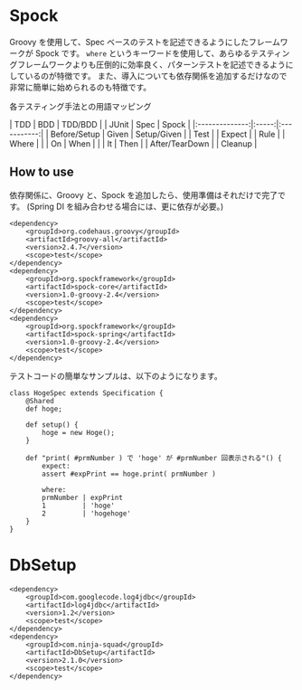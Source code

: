 # Spock

Groovy を使用して、Spec ベースのテストを記述できるようにしたフレームワークが Spock です。
`where` というキーワードを使用して、あらゆるテスティングフレームワークよりも圧倒的に効率良く、パターンテストを記述できるようにしているのが特徴です。
また、導入についても依存関係を追加するだけなので非常に簡単に始められるのも特徴です。

各テスティング手法との用語マッピング

| TDD            | BDD   | TDD/BDD     |
| JUnit          | Spec  | Spock       |
|:--------------:|:-----:|:-----------:|
| Before/Setup   | Given | Setup/Given |
| Test           |       | Expect      |
| Rule           |       | Where       |
|                | On    | When        |
|                | It    | Then        |
| After/TearDown |       | Cleanup     |

## How to use

依存関係に、Groovy と、Spock を追加したら、使用準備はそれだけで完了です。
(Spring DI を組み合わせる場合には、更に依存が必要。)

```
<dependency>
    <groupId>org.codehaus.groovy</groupId>
    <artifactId>groovy-all</artifactId>
    <version>2.4.7</version>
    <scope>test</scope>
</dependency>
<dependency>
    <groupId>org.spockframework</groupId>
    <artifactId>spock-core</artifactId>
    <version>1.0-groovy-2.4</version>
    <scope>test</scope>
</dependency>
<dependency>
    <groupId>org.spockframework</groupId>
    <artifactId>spock-spring</artifactId>
    <version>1.0-groovy-2.4</version>
    <scope>test</scope>
</dependency>
```

テストコードの簡単なサンプルは、以下のようになります。

```
class HogeSpec extends Specification {
    @Shared
    def hoge;

    def setup() {
        hoge = new Hoge();
    }
    
    def "print( #prmNumber ) で 'hoge' が #prmNumber 回表示される"() {
        expect:
        assert #expPrint == hoge.print( prmNumber )
        
        where:
        prmNumber | expPrint
        1         | 'hoge'
        2         | 'hogehoge'
    }
}
```


# DbSetup

```
<dependency>
    <groupId>com.googlecode.log4jdbc</groupId>
    <artifactId>log4jdbc</artifactId>
    <version>1.2</version>
    <scope>test</scope>
</dependency>
<dependency>
    <groupId>com.ninja-squad</groupId>
    <artifactId>DbSetup</artifactId>
    <version>2.1.0</version>
    <scope>test</scope>
</dependency>
```